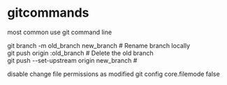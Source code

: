 # gitcommands
most common use git command line 

git branch -m old_branch new_branch         # Rename branch locally    
git push origin :old_branch                 # Delete the old branch    
git push --set-upstream origin new_branch # 


disable change file permissions as modified 
git config core.filemode false
